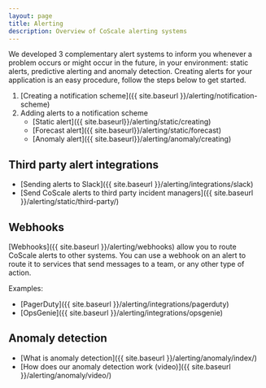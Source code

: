 ```yaml
---
layout: page
title: Alerting
description: Overview of CoScale alerting systems
---
```


We developed 3 complementary alert systems to inform you whenever a problem occurs or might occur in the future, in your environment: static alerts, predictive alerting and anomaly detection.
Creating alerts for your application is an easy procedure, follow the steps below to get started.

1. [Creating a notification scheme]({{ site.baseurl }}/alerting/notification-scheme)
2. Adding alerts to a notification scheme
    * [Static alert]({{ site.baseurl}}/alerting/static/creating)
    * [Forecast alert]({{ site.baseurl}}/alerting/static/forecast)
    * [Anomaly alert]({{ site.baseurl}}/alerting/anomaly/creating)


## Third party alert integrations

* [Sending alerts to Slack]({{ site.baseurl }}/alerting/integrations/slack)
* [Send CoScale alerts to third party incident managers]({{ site.baseurl }}/alerting/static/third-party/)

## Webhooks

[Webhooks]({{ site.baseurl }}/alerting/webhooks) allow you to route CoScale alerts to other systems. You can use a webhook on an alert to route it to services that send messages to a team, or any other type of action.

Examples:
* [PagerDuty]({{ site.baseurl }}/alerting/integrations/pagerduty)
* [OpsGenie]({{ site.baseurl }}/alerting/integrations/opsgenie)

## Anomaly detection

* [What is anomaly detection]({{ site.baseurl }}/alerting/anomaly/index/)
* [How does our anomaly detection work (video)]({{ site.baseurl }}/alerting/anomaly/video/)

<!-- ## Static alerts -->

<!-- * [Forecast alerts]({{ site.baseurl }}/alerting/static/forecast/) -->
